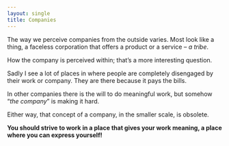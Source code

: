 ```yaml
---
layout: single
title: Companies
---
```


The way we perceive companies from the outside varies. Most look like a thing, a faceless corporation that offers a product or a service – _a tribe_.

How the company is perceived within; that’s a more interesting question.

Sadly I see a lot of places in where people are completely disengaged by their work or company. They are there because it pays the bills.

In other companies there is the will to do meaningful work, but somehow “_the company_” is making it hard.

Either way, that concept of a company, in the smaller scale, is obsolete.

**You should strive to work in a place that gives your work meaning, a place where you can express yourself!**